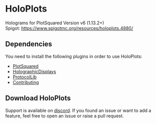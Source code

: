 # HoloPlots
Holograms for PlotSquared Version v6 (1.13.2+)    
Spigot: https://www.spigotmc.org/resources/holoplots.4880/

## Dependencies
You need to install the following plugins in order to use HoloPlots:
- [PlotSquared](https://www.spigotmc.org/resources/77506/)
- [HolographicDisplays](https://dev.bukkit.org/projects/holographic-displays/files)
- [ProtocolLib](https://www.spigotmc.org/resources/protocollib.1997/)
- [Contributing](https://github.com/IntellectualSites/.github/blob/main/CONTRIBUTING.md)

## Download HoloPlots
Support is available on [discord](https://discord.gg/intellectualsites). If you found an issue or want to add a feature, feel free to open an issue or raise a pull request.
